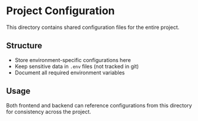 # Project Configuration

This directory contains shared configuration files for the entire project.

## Structure

- Store environment-specific configurations here
- Keep sensitive data in `.env` files (not tracked in git)
- Document all required environment variables

## Usage

Both frontend and backend can reference configurations from this directory for consistency across the project.
